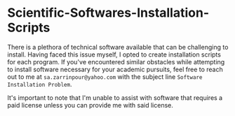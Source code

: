 # Scientific-Softwares-Installation-Scripts

There is a plethora of technical software available that can be challenging to install. Having faced this issue myself, I opted to create installation scripts for each program. If you've encountered similar obstacles while attempting to install software necessary for your academic pursuits, feel free to reach out to me at `sa.zarrinpour@yahoo.com` with the subject line `Software Installation Problem`. 

It's important to note that I'm unable to assist with software that requires a paid license unless you can provide me with said license.
